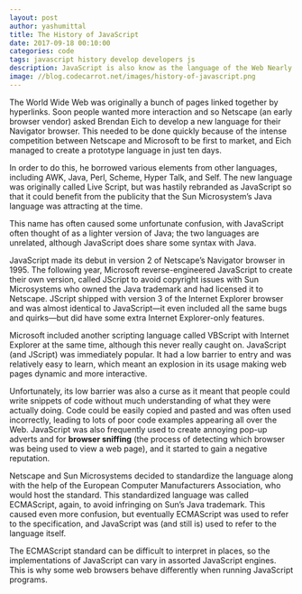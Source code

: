 ```yaml
---
layout: post
author: yashumittal
title: The History of JavaScript
date: 2017-09-18 00:10:00
categories: code
tags: javascript history develop developers js
description: JavaScript is also know as the language of the Web Nearly all web browsers can run JavaScript, making it one of the most popular programming languages in the world.
image: //blog.codecarrot.net/images/history-of-javascript.png
---
```


The World Wide Web was originally a bunch of pages linked together by hyperlinks. Soon people wanted more interaction and so Netscape (an early browser vendor) asked Brendan Eich to develop a new language for their Navigator browser. This needed to be done quickly because of the intense competition between Netscape and Microsoft to be first to market, and Eich managed to create a prototype language in just ten days.

In order to do this, he borrowed various elements from other languages, including AWK, Java, Perl, Scheme, Hyper Talk, and Self. The new language was originally called Live Script, but was hastily rebranded as JavaScript so that it could benefit from the publicity that the Sun Microsystem’s Java language was attracting at the time.

This name has often caused some unfortunate confusion, with JavaScript often thought of as a lighter version of Java; the two languages are unrelated, although JavaScript does share some syntax with Java.

JavaScript made its debut in version 2 of Netscape’s Navigator browser in 1995. The following year, Microsoft reverse-engineered JavaScript to create their own version, called JScript to avoid copyright issues with Sun Microsystems who owned the Java trademark and had licensed it to Netscape. JScript shipped with version 3 of the Internet Explorer browser and was almost identical to JavaScript―it even included all the same bugs and quirks―but did have some extra Internet Explorer-only features.

Microsoft included another scripting language called VBScript with Internet Explorer at the same time, although this never really caught on. JavaScript (and JScript) was immediately popular. It had a low barrier to entry and was relatively easy to learn, which meant an explosion in its usage making web pages dynamic and more interactive.

Unfortunately, its low barrier was also a curse as it meant that people could write snippets of code without much understanding of what they were actually doing. Code could be easily copied and pasted and was often used incorrectly, leading to lots of poor code examples appearing all over the Web. JavaScript was also frequently used to create annoying pop-up adverts and for **browser sniffing** (the process of detecting which browser was being used to view a web page), and it started to gain a negative reputation.

Netscape and Sun Microsystems decided to standardize the language along with the help of the European Computer Manufacturers Association, who would host the standard. This standardized language was called ECMAScript, again, to avoid infringing on Sun’s Java trademark. This caused even more confusion, but eventually ECMAScript was used to refer to the specification, and JavaScript was (and still is) used to refer to the language itself.

The ECMAScript standard can be difficult to interpret in places, so the implementations of JavaScript can vary in assorted JavaScript engines. This is why some web browsers behave differently when running JavaScript programs.
